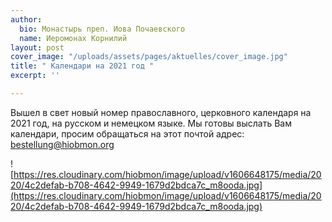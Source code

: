 ```yaml
---
author:
  bio: Монастырь преп. Иова Почаевского
  name: Иеромонах Корнилий
layout: post
cover_image: "/uploads/assets/pages/aktuelles/cover_image.jpg"
title: " Календари на 2021 год "
excerpt: ''

---
```

Вышел в свет новый номер православного, церковного календаря на 2021 год, на русском и немецком языке. Мы готовы выслать Вам календари, просим обращаться на этот почтой адреc: bestellung@hiobmon.org

![https://res.cloudinary.com/hiobmon/image/upload/v1606648175/media/2020/4c2defab-b708-4642-9949-1679d2bdca7c_m8ooda.jpg](https://res.cloudinary.com/hiobmon/image/upload/v1606648175/media/2020/4c2defab-b708-4642-9949-1679d2bdca7c_m8ooda.jpg)